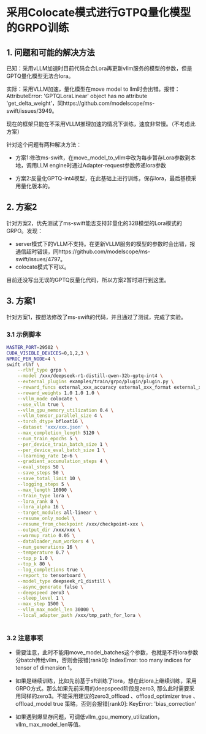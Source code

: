 # 采用Colocate模式进行GTPQ量化模型的GRPO训练

## 1. 问题和可能的解决方法

已知：采用vLLM加速时目前代码会合Lora再更新vllm服务的模型的参数，但是GPTQ量化模型无法合lora。

实际：采用VLLM加速，量化模型在move model to llm时会出错。报错：AttributeError: 'GPTQLoraLinear' object has no attribute 'get_delta_weight'，同https://github.com/modelscope/ms-swift/issues/3949。

现在的框架只能在不采用VLLM推理加速的情况下训练，速度非常慢。（不考虑此方案）

针对这个问题有两种解决方法：

- 方案1:修改ms-swift，在move_model_to_vllm中改为每步暂存Lora参数到本地，调用LLM engine时通过Adapter-request参数传递lora参数

- 方案2:反量化GPTQ-int4模型，在此基础上进行训练，保存lora，最后基模采用量化版本的。

## 2. 方案2

针对方案2，优先测试了ms-swift能否支持非量化的32B模型的Lora模式的GRPO。发现：
- server模式下的VLLM不支持。在更新VLLM服务的模型的参数时会出错，报通信超时错误，同https://github.com/modelscope/ms-swift/issues/4797。
- colocate模式下可以。

目前还没写出无误的GPTQ反量化代码，所以方案2暂时进行到这里。

## 3. 方案1

针对方案1，按想法修改了ms-swift的代码，并且通过了测试，完成了实验。

### 3.1 示例脚本

```bash
MASTER_PORT=29502 \
CUDA_VISIBLE_DEVICES=0,1,2,3 \
NPROC_PER_NODE=4 \
swift rlhf \
    --rlhf_type grpo \
    --model /xxx/deepseek-r1-distill-qwen-32b-gptq-int4 \
    --external_plugins examples/train/grpo/plugin/plugin.py \
    --reward_funcs external_xxx_accuracy external_xxx_format external_xxx_len \
    --reward_weights 1.0 1.0 1.0 \
    --vllm_mode colocate \
    --use_vllm true \
    --vllm_gpu_memory_utilization 0.4 \
    --vllm_tensor_parallel_size 4 \
    --torch_dtype bfloat16 \
    --dataset 'xxx/xxx.json' \
    --max_completion_length 5120 \
    --num_train_epochs 5 \
    --per_device_train_batch_size 1 \
    --per_device_eval_batch_size 1 \
    --learning_rate 1e-6 \
    --gradient_accumulation_steps 4 \
    --eval_steps 50 \
    --save_steps 50 \
    --save_total_limit 10 \
    --logging_steps 5 \
    --max_length 16000 \
    --train_type lora \
    --lora_rank 8 \
    --lora_alpha 16 \
    --target_modules all-linear \
    --resume_only_model \
    --resume_from_checkpoint /xxx/checkpoint-xxx \
    --output_dir /xxx/xxx \
    --warmup_ratio 0.05 \
    --dataloader_num_workers 4 \
    --num_generations 16 \
    --temperature 0.7 \
    --top_p 1.0 \
    --top_k 80 \
    --log_completions true \
    --report_to tensorboard \
    --model_type deepseek_r1_distill \
    --async_generate false \
    --deepspeed zero3 \
    --sleep_level 1 \
    --max_step 1500 \
    --vllm_max_model_len 30000 \
    --local_adapter_path /xxx/tmp_path_for_lora \
    
```
### 3.2 注意事项

-  需要注意，此时不能用move_model_batches这个参数，也就是不将lora参数分batch传给vllm，否则会报错[rank0]: IndexError: too many indices for tensor of dimension 1。

- 如果是继续训练，比如先前基于sft训练了lora，想在此lora上继续训练，采用GRPO方式。那么如果先前采用的deepspeed阶段是zero3, 那么此时需要采用同样的zero3。不能采用建议的zero3_offload 、offload_optimizer true 、offload_model true 策略，否则会报错[rank0]: KeyError: 'bias_correction'

- 如果遇到爆显存问题，可调低vllm_gpu_memory_utilization，vllm_max_model_len等值。
